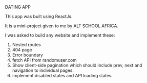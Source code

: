 DATING APP

This app was built using ReactJs.

It is a mini-project given to me by ALT SCHOOL AFRICA.

I was asked to build any website and implement these:

1. Nested routes
2. 404 page
3. Error boundary
4. fetch API from randomuser.com
5. Show client-side pagination which should include prev, next and navigation to individual pages.
6. implement disabled states and API loading states.
